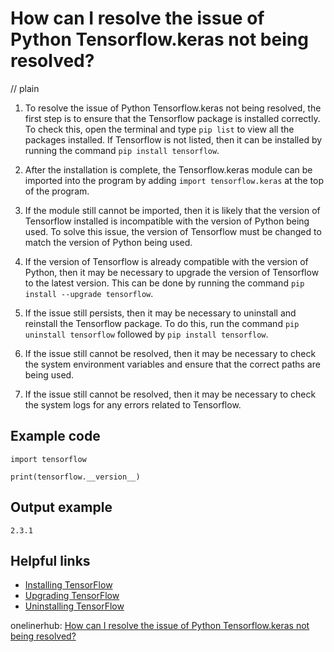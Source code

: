 # How can I resolve the issue of Python Tensorflow.keras not being resolved?
// plain

1. To resolve the issue of Python Tensorflow.keras not being resolved, the first step is to ensure that the Tensorflow package is installed correctly. To check this, open the terminal and type `pip list` to view all the packages installed. If Tensorflow is not listed, then it can be installed by running the command `pip install tensorflow`.

2. After the installation is complete, the Tensorflow.keras module can be imported into the program by adding `import tensorflow.keras` at the top of the program.

3. If the module still cannot be imported, then it is likely that the version of Tensorflow installed is incompatible with the version of Python being used. To solve this issue, the version of Tensorflow must be changed to match the version of Python being used.

4. If the version of Tensorflow is already compatible with the version of Python, then it may be necessary to upgrade the version of Tensorflow to the latest version. This can be done by running the command `pip install --upgrade tensorflow`.

5. If the issue still persists, then it may be necessary to uninstall and reinstall the Tensorflow package. To do this, run the command `pip uninstall tensorflow` followed by `pip install tensorflow`.

6. If the issue still cannot be resolved, then it may be necessary to check the system environment variables and ensure that the correct paths are being used.

7. If the issue still cannot be resolved, then it may be necessary to check the system logs for any errors related to Tensorflow.

## Example code

```
import tensorflow

print(tensorflow.__version__)
```

## Output example

```
2.3.1
```

## Helpful links
- [Installing TensorFlow](https://www.tensorflow.org/install)
- [Upgrading TensorFlow](https://www.tensorflow.org/install/upgrade)
- [Uninstalling TensorFlow](https://www.tensorflow.org/install/uninstall)

onelinerhub: [How can I resolve the issue of Python Tensorflow.keras not being resolved?](https://onelinerhub.com/python-tensorflow/how-can-i-resolve-the-issue-of-python-tensorflow-keras-not-being-resolved)